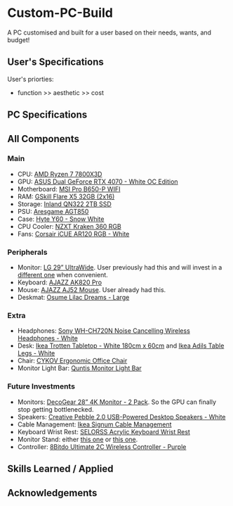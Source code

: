 # Custom-PC-Build
A PC customised and built for a user based on their needs, wants, and budget!



## User's Specifications
User's priorties:
- function >> aesthetic >> cost



## PC Specifications



## All Components
### Main
- CPU: [AMD Ryzen 7 7800X3D](https://www.amd.com/en/products/processors/desktops/ryzen/7000-series/amd-ryzen-7-7800x3d.html)
- GPU: [ASUS Dual GeForce RTX 4070 - White OC Edition](https://www.asus.com/ca-en/motherboards-components/graphics-cards/dual/dual-rtx4070-o12g-white/)
- Motherboard: [MSI Pro B650-P WIFI](https://www.msi.com/Motherboard/PRO-B650-P-WIFI) 
- RAM: [GSkill Flare X5 32GB (2x16)](https://www.gskill.com/product/165/396/1662622664/F5-6000J3636F16GX2-FX5)
- Storage: [Inland QN322 2TB SSD](https://www.techpowerup.com/ssd-specs/inland-qn322-2-tb.d1444)
- PSU: [Aresgame AGT850](https://www.aresgame.com/POWER.php?id=28&&name=AGT850)
- Case: [Hyte Y60 - Snow White](https://hyte.com/store/y60/cs-hyte-y60-ww?srsltid=AfmBOooWNnUulXkcXgd8aNGF0yUYMsFuU2U80WNj-LbhLCHYn_DpEz2k)
- CPU Cooler: [NZXT Kraken 360 RGB](https://nzxt.com/products/kraken-360-rgb?srsltid=AfmBOoooFas0trfDnvWGCImldhyNFDfbdqcWcwuKQbMR7MjDuHO0yjBa)
- Fans: [Corsair iCUE AR120 RGB - White](https://www.corsair.com/ca/en/p/case-fans/co-9050169-ww/icue-ar120-digital-rgb-120mm-pwm-fan-triple-pack-white-co-9050169-ww)
### Peripherals
- Monitor: [LG 29” UltraWide](https://www.lg.com/ca_en/monitors/ultrawide/29wq500-b/). User previously had this and will invest in a [different one](https://www.decogear.com/collections/monitors/products/deco-gear-28-4k-ultrawide-ips-monitor-60-hz?variant=44751371370727) when convenient.
- Keyboard: [AJAZZ AK820 Pro](https://ajazzstore.com/products/ajazz-ak820-pro?variant=42723205677109)
- Mouse: [AJAZZ AJ52 Mouse](https://ajazzbrand.com/products/ajazz-aj52-mouse?srsltid=AfmBOopitdJwuDJQ3O0E8jykWxbtBRj_sIArfwCgYR6dMoHt25t4r7fo). User already had this.
- Deskmat: [Osume Lilac Dreams - Large](https://osume.com/en-ca/products/lilac-dreams-standard-deskmat)
### Extra
- Headphones: [Sony WH-CH720N Noise Cancelling Wireless Headphones - White](https://www.amazon.ca/dp/B0BS74M665/?coliid=I3CR72NEX44ZZL&colid=36ZC2L2LP6I7Q&psc=1&ref_=list_c_wl_lv_ov_lig_dp_it)
- Desk: [Ikea Trotten Tabletop - White 180cm x 60cm](https://www.ikea.com/ca/en/p/trotten-tabletop-white-70474750/) and [Ikea Adils Table Legs - White](https://www.ikea.com/ca/en/p/adils-leg-white-90217972/)
- Chair: [CYKOV Ergonomic Office Chair](https://www.amazon.ca/%F0%9D%91%B6%F0%9D%91%AD%F0%9D%91%AD%F0%9D%91%B0%F0%9D%91%AA%F0%9D%91%AC-%F0%9D%91%AA%F0%9D%91%AF%F0%9D%91%A8%F0%9D%91%B0%F0%9D%91%B9-Ergonomic-Adjustable-Executive/dp/B0CF52Y6H7/ref=sr_1_5?crid=1JHV07EYQ1GVT&dib=eyJ2IjoiMSJ9.Dnnd2okWRmt5LIezX0oPDWQg9T6G_DV74sgKbGC-fB_QhWAcsXYtUfIGhEPQCjQZ4Qc0l5-QAVvGEYX9Cd3ZYVvpEYVoc7FDSmeNjfVaicrUub0vEWV-0QSnQbWK9dQuoBDcwoiZSXuTVHO2Jr2qCMs6jeAgqd1-hIBik19q9yqViocEMbViSzCfknKpPjhxgqQ3GT3Ppfr6Yt2E_mNmIUIYlsJlw4EZGh20ZQdoDYVe-AmwrP7C9SO3MTkp8vbnLCxPMbsDwZ8u2NgK60nxY6DyJ6ZCyDPb2coP5QOXiWI.j5zhoF--r5kcC7hUFsbAyE8Uwwhg6zCPftENyi30HXA&dib_tag=se&keywords=white%2Bergonomic%2Boffice%2Bchair&qid=1758655721&sprefix=white%2Bergon%2Caps%2C123&sr=8-5&th=1)
- Monitor Light Bar: [Quntis Monitor Light Bar](https://www.amazon.ca/Quntis-Computer-Auto-Dimming-Adjustment-Reading/dp/B08DKQ3JG1/ref=sr_1_5?crid=FBRY1Q2BKCUH&dib=eyJ2IjoiMSJ9.i6fX6CYdYm933a9ezC6fs8boY8sCtdkkQGYFG8UB5_z9JQLPbRJdOJr82a4gAiVWfNwuqMojEFWlNhbC4HjE55s0f0lJ4r3eyTAGZdRooluzUoSY21Y3IdUa8bPdmJjH2ceNkADIWqeD77N31Fyq0UXT4hKwAjFffyEai2QfOdcFElHM9ZIznZ3ZHhHDcZSjzbZeULzOL8OZremNYhN_2kcQ9tAoIiy8URnQbAKoCeTouakXUaIGwL_jL8mvLg8SGWMGqkPHLUFeu9yEV5-O53GIIAK1rHgxrgVej6RL8is.JJwQgcxmhk1y_QmD-aUoCr_5dXXxBV5X6KujXbBsO1I&dib_tag=se&keywords=benq+monitor+bar&qid=1758655913&s=electronics&sprefix=benq+mointor+bar%2Celectronics%2C71&sr=1-5)
### Future Investments
- Monitors: [DecoGear 28” 4K Monitor - 2 Pack](https://www.decogear.com/collections/monitors/products/deco-gear-28-4k-ultrawide-ips-monitor-60-hz?variant=44751371370727). So the GPU can finally stop getting bottlenecked.
- Speakers: [Creative Pebble 2.0 USB-Powered Desktop Speakers - White](https://www.amazon.ca/dp/B0791J2658/?coliid=I5XILRRT9602W&colid=1ES4EUEKFPLL1&psc=1&ref_=list_c_wl_lv_ov_lig_dp_it)
- Cable Management: [Ikea Signum Cable Management](https://www.ikea.com/ca/en/p/signum-cable-management-horizontal-silver-color-30200253/)
- Keyboard Wrist Rest: [SELORSS Acrylic Keyboard Wrist Rest](https://www.amazon.ca/dp/B0BND5YYQN/?coliid=I6BL2J25WYZF&colid=1ES4EUEKFPLL1&psc=1&ref_=list_c_wl_lv_ov_lig_dp_it)
- Monitor Stand: either [this one](https://www.amazon.ca/dp/B0CRH96V9F/?coliid=I33SF1RTOF1N8K&colid=1ES4EUEKFPLL1&th=1) or [this one](https://www.amazon.ca/dp/B0CJR9RHGP/?coliid=I32WTYQNDUVS97&colid=1ES4EUEKFPLL1&th=1).
- Controller: [8Bitdo Ultimate 2C Wireless Controller - Purple](https://www.amazon.ca/dp/B0D72TNXSC/?coliid=I2URYJ86TNMQXR&colid=3J32FENSIKXTO&psc=1&ref_=list_c_wl_lv_ov_lig_dp_it)


## Skills Learned / Applied

## Acknowledgements
